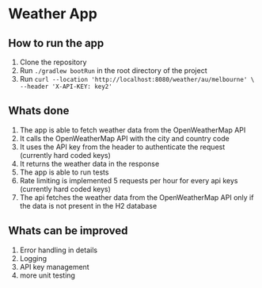 # Weather App

## How to run the app
1. Clone the repository
2. Run `./gradlew bootRun` in the root directory of the project
3. Run `curl --location 'http://localhost:8080/weather/au/melbourne' \
   --header 'X-API-KEY: key2'`

## Whats done
1. The app is able to fetch weather data from the OpenWeatherMap API
2. It calls the OpenWeatherMap API with the city and country code
3. It uses the API key from the header to authenticate the request (currently hard coded keys)
4. It returns the weather data in the response
5. The app is able to run tests
6. Rate limiting is implemented 5 requests per hour for every api keys (currently hard coded keys)
7. The api fetches the weather data from the OpenWeatherMap API only if the data is not present in the H2 database

## Whats can be improved
1. Error handling in details
2. Logging
3. API key management
4. more unit testing



